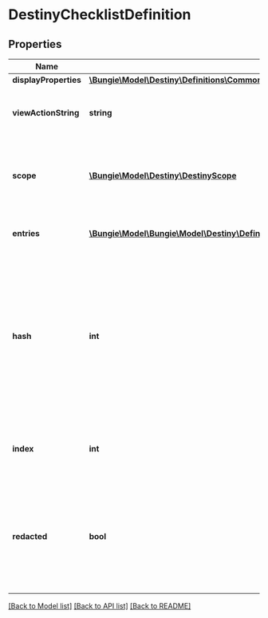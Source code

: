 # DestinyChecklistDefinition

## Properties
Name | Type | Description | Notes
------------ | ------------- | ------------- | -------------
**displayProperties** | [**\Bungie\Model\Destiny\Definitions\Common\DestinyDisplayPropertiesDefinition**](DestinyDisplayPropertiesDefinition.md) |  | [optional] 
**viewActionString** | **string** | A localized string prompting you to view the checklist. | [optional] 
**scope** | [**\Bungie\Model\Destiny\DestinyScope**](DestinyScope.md) | Indicates whether you will find this checklist on the Profile or Character components. | [optional] 
**entries** | [**\Bungie\Model\\Bungie\Model\Destiny\Definitions\Checklists\DestinyChecklistEntryDefinition[]**](DestinyChecklistEntryDefinition.md) | The individual checklist items. Gotta catch &#39;em all. | [optional] 
**hash** | **int** | The unique identifier for this entity. Guaranteed to be unique for the type of entity, but not globally.  When entities refer to each other in Destiny content, it is this hash that they are referring to. | [optional] 
**index** | **int** | The index of the entity as it was found in the investment tables. | [optional] 
**redacted** | **bool** | If this is true, then there is an entity with this identifier/type combination, but BNet is not yet allowed to show it. Sorry! | [optional] 

[[Back to Model list]](../README.md#documentation-for-models) [[Back to API list]](../README.md#documentation-for-api-endpoints) [[Back to README]](../README.md)


